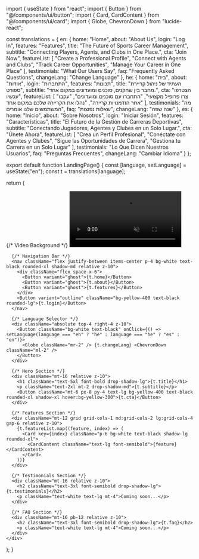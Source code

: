 import { useState } from "react";
import { Button } from "@/components/ui/button";
import { Card, CardContent } from "@/components/ui/card";
import { Globe, ChevronDown } from "lucide-react";

const translations = {
  en: {
    home: "Home",
    about: "About Us",
    login: "Log In",
    features: "Features",
    title: "The Future of Sports Career Management",
    subtitle: "Connecting Players, Agents, and Clubs in One Place.",
    cta: "Join Now",
    featureList: [
      "Create a Professional Profile",
      "Connect with Agents and Clubs",
      "Track Career Opportunities",
      "Manage Your Career in One Place"
    ],
    testimonials: "What Our Users Say",
    faq: "Frequently Asked Questions",
    changeLang: "Change Language"
  },
  he: {
    home: "בית",
    about: "אודות",
    login: "התחברות",
    features: "תכונות",
    title: "העתיד של ניהול קריירת ספורט",
    subtitle: "מחבר בין שחקנים, סוכנים ומועדונים במקום אחד.",
    cta: "הצטרפו עכשיו",
    featureList: [
      "צרו פרופיל מקצועי",
      "התחברו עם סוכנים ומועדונים",
      "עקבו אחר הזדמנויות קריירה",
      "נהלו את הקריירה שלכם במקום אחד"
    ],
    testimonials: "מה המשתמשים שלנו אומרים",
    faq: "שאלות נפוצות",
    changeLang: "שנה שפה"
  },
  es: {
    home: "Inicio",
    about: "Sobre Nosotros",
    login: "Iniciar Sesión",
    features: "Características",
    title: "El Futuro de la Gestión de Carreras Deportivas",
    subtitle: "Conectando Jugadores, Agentes y Clubes en un Solo Lugar.",
    cta: "Únete Ahora",
    featureList: [
      "Crea un Perfil Profesional",
      "Conéctate con Agentes y Clubes",
      "Sigue las Oportunidades de Carrera",
      "Gestiona tu Carrera en un Solo Lugar"
    ],
    testimonials: "Lo Que Dicen Nuestros Usuarios",
    faq: "Preguntas Frecuentes",
    changeLang: "Cambiar Idioma"
  }
};

export default function LandingPage() {
  const [language, setLanguage] = useState("en");
  const t = translations[language];

  return (
    <div className="relative min-h-screen text-center text-white">
      {/* Video Background */}
      <video autoPlay loop muted className="absolute top-0 left-0 w-full h-full object-cover z-[-1]">
        <source src="https://drive.google.com/uc?export=download&id=YOUR_FILE_ID" type="video/mp4" />
      </video>
      
      {/* Navigation Bar */}
      <nav className="flex justify-between items-center p-4 bg-white text-black rounded-xl shadow-md relative z-10">
        <div className="flex space-x-6">
          <Button variant="ghost">{t.home}</Button>
          <Button variant="ghost">{t.about}</Button>
          <Button variant="ghost">{t.features}</Button>
        </div>
        <Button variant="outline" className="bg-yellow-400 text-black rounded-lg">{t.login}</Button>
      </nav>

      {/* Language Selector */}
      <div className="absolute top-4 right-4 z-10">
        <Button className="bg-white text-black" onClick={() => setLanguage(language === "en" ? "he" : language === "he" ? "es" : "en")}>
          <Globe className="mr-2" /> {t.changeLang} <ChevronDown className="ml-2" />
        </Button>
      </div>

      {/* Hero Section */}
      <div className="mt-16 relative z-10">
        <h1 className="text-5xl font-bold drop-shadow-lg">{t.title}</h1>
        <p className="text-2xl mt-2 drop-shadow-md">{t.subtitle}</p>
        <Button className="mt-6 px-8 py-4 text-lg bg-yellow-400 text-black rounded-xl shadow-xl hover:bg-yellow-300">{t.cta}</Button>
      </div>

      {/* Features Section */}
      <div className="mt-12 grid grid-cols-1 md:grid-cols-2 lg:grid-cols-4 gap-6 relative z-10">
        {t.featureList.map((feature, index) => (
          <Card key={index} className="p-6 bg-white text-black shadow-lg rounded-xl">
            <CardContent className="text-lg font-semibold">{feature}</CardContent>
          </Card>
        ))}
      </div>

      {/* Testimonials Section */}
      <div className="mt-16 relative z-10">
        <h2 className="text-3xl font-semibold drop-shadow-lg">{t.testimonials}</h2>
        <p className="text-white text-lg mt-4">Coming soon...</p>
      </div>

      {/* FAQ Section */}
      <div className="mt-16 pb-12 relative z-10">
        <h2 className="text-3xl font-semibold drop-shadow-lg">{t.faq}</h2>
        <p className="text-white text-lg mt-4">Coming soon...</p>
      </div>
    </div>
  );
}
